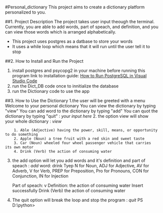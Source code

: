 #Personal_dictionary
This project aims to create a dictionary platform personalized to you. 

##1. Project Description
The project takes user input theough the terminal. Currently, you are able to add words, part of speach, and definition, and you can view those words which is arranged alphabetically.
- This project uses postgres as a datbase to store your words 
- It uses a while loop which means that it will run until the user tell it to stop

##2. How to Install and Run the Project
   1. install postgres and psycopg2 in your machine before running this program
   link to installation guide: [How to Run PostgreSQL in Visual Studio Code](https://youtu.be/QLsDKboLxjU)
   2. run the Dict_DB code once to innitialize the database 
   3. run the Dictionary code to use the app

##3. How to Use the Dictionary
   1.the user will be greeted with a menu 
        Welcome to your personal dictionary
        You can view the dictionary by typing "view"
        You can add word to the dictionary by typing "add"
        You can quot the dictionary by typing "quit"
        : *your input here*
   2. the option view will show your whole dictionary
        : *view*


        1. Able (Adjective) having the power, skill, means, or opportunity to do something
        2. Apple (Noun) a tree fruit with a red skin and sweet taste
        3. Car (Noun) wheeled four wheel passenger vehicle that carries its own motor
        4. Drink (Verb) the action of consuming water
   3. the add option will let you add words and it's definition and part of speach
        : *add*
        word: drink
        Tyep N for Noun, ADJ for Adjective, AV for Adverb,
        V for Verb, PREP for Preposition, Pro for Pronouns,
        CON for Conjunction, IN for Injection

        Part of speach: v
        Definition: the action of consuming water
        Insert successfully
        Drink (Verb) the action of consuming water
   4. The quit option will break the loop and stop the program 
        : *quit*
        PS D:\python>